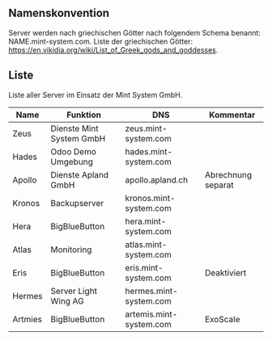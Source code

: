 ## Namenskonvention

Server werden nach griechischen Götter nach folgendem Schema benannt: NAME.mint-system.com. Liste der griechischen Götter: https://en.vikidia.org/wiki/List_of_Greek_gods_and_goddesses.

## Liste

Liste aller Server im Einsatz der Mint System GmbH.

| Name | Funktion | DNS | Kommentar |
|-|-|-|-|
| Zeus | Dienste Mint System GmbH | zeus.mint-system.com | |
| Hades | Odoo Demo Umgebung | hades.mint-system.com | |
| Apollo | Dienste Apland GmbH | apollo.apland.ch | Abrechnung separat |
| Kronos | Backupserver | kronos.mint-system.com | |
| Hera | BigBlueButton | hera.mint-system.com | |
| Atlas | Monitoring | atlas.mint-system.com | |
| Eris | BigBlueButton | eris.mint-system.com | Deaktiviert |
| Hermes | Server Light Wing AG | hermes.mint-system.com | |
| Artmies | BigBlueButton | artemis.mint-system.com | ExoScale |
